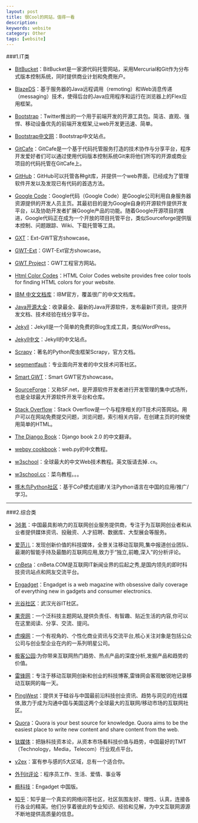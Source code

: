 ```yaml
---
layout: post
title: 很Cool的网站，值得一看
description: 
keywords: website
category: Other
tags: [website]
---
```


###1.IT类

* [BitBucket](https://bitbucket.org/)：BitBucket是一家源代码托管网站，采用Mercurial和Git作为分布式版本控制系统，同时提供商业计划和免费账户。

* [BlazeDS](http://livedocs.adobe.com/blazeds/1/blazeds_devguide/)：基于服务器的Java远程调用（remoting）和Web消息传递（messaging）技术，使得后台的Java应用程序和运行在浏览器上的Flex应用框架。

* [Bootstrap](http://getbootstrap.com/)：Twitter推出的一个用于前端开发的开源工具包。简洁、直观、强悍、移动设备优先的前端开发框架,让web开发更迅速、简单。

* [Bootstrap中文网](http://www.bootcss.com/)：Bootstrap中文站点。

* [GitCafe](https://gitcafe.com/)：GitCafe是一个基于代码托管服务打造的技术协作与分享平台，程序开发爱好者们可以通过使用代码版本控制系统Git来将他们所写的开源或商业项目的代码托管在GitCafe上。

* [GitHub](http://www.github.com)：GitHub可以托管各种git库，并提供一个web界面，已经成为了管理软件开发以及发现已有代码的首选方法。

* [Google Code](http://code.google.com/)：Google代码（Google Code）是Google公司利用自身服务器资源提供的开发人员主页。其最初目的是为Google自身的开源软件提供开发平台，以及协助开发者扩展Google产品的功能。随着Google开源项目的推进，Google代码正在成为一个开放的项目托管平台，类似Sourceforge提供版本控制、问题跟踪、Wiki、下载托管等工具。

* [GXT](http://www.sencha.com/examples/explorer-blue.html)：Ext-GWT官方showcase。

* [GWT-Ext](http://www.gwt-ext.com/demo/)：GWT-Ext官方showcase。

* [GWT Project](http://www.gwtproject.org/)：GWT工程官方网站。

<!-- more -->

* [Html Color Codes](http://html-color-codes.info/)：HTML Color Codes website provides free color tools for finding HTML colors for your website. 

* [IBM 中文文档库](https://www.ibm.com/developerworks/cn/views/global/libraryview.jsp)：IBM官方，覆盖很广的中文文档库。

* [Java开源大全](http://www.open-open.com/)：收录最全、最新的Java开源软件，发布最新IT资讯，提供开发文档、技术经验在线分享平台。

* [Jekyll](http://jekyllrb.com/)：Jekyll是一个简单的免费的Blog生成工具，类似WordPress。

* [Jekyll中文](http://jekyllcn.com/)：Jekyll的中文站点。

* [Scrapy](http://doc.scrapy.org/en/master/)：著名的Python爬虫框架Scrapy，官方文档。

* [segmentfault](http://segmentfault.com/)：专业面向开发者的中文技术问答社区。

* [Smart GWT](http://www.smartclient.com/smartgwt/showcase/)：Smart GWT官方showcase。

* [SourceForge](http://sourceforge.net/)：又称SF.net，是开源软件开发者进行开发管理的集中式场所，也是全球最大开源软件开发平台和仓库。

* [Stack Overflow](http://www.stackoverflow.com)：Stack Overflow是一个与程序相关的IT技术问答网站。用户可以在网站免费提交问题，浏览问题，索引相关内容，在创建主页的时候使用简单的HTML。

* [The Django Book](http://djangobook.py3k.cn/2.0/)：Django book 2.0 的中文翻译。

* [webpy cookbook](http://webpy.org/cookbook/index.zh-cn)：web.py的中文教程。

* [w3school](http://www.w3school.com.cn/)：全球最大的中文Web技术教程。英文版请去掉`.cn`。

* [w3school.cc](http://www.w3cschool.cc/)：菜鸟教程。。。

* [啄木鸟Python社区](http://wiki.woodpecker.org.cn/moin/)：基于CoP模式组建/关注Python语言在中国的应用/推广/学习。

-----------------------------------------

###2.综合类

* [36氪](http://www.36kr.com)：中国最具影响力的互联网创业服务提供商，专注于为互联网创业者和从业者提供媒体资讯、投融资、人才招聘、数据库、大型展会等服务。

* [爱范儿](http://www.ifanr.com)：发现创新价值的科技媒体，全景关注移动互联网,集中报道创业团队、最潮的智能手持及最酷的互联网应用,致力于“独立,前瞻,深入”的分析评论。

* [cnBeta](http://www.cnbeta.com)：cnBeta.COM是互联网IT新闻业界的后起之秀,是国内领先的即时科技资讯站点和网友交流平台。

* [Engadget](http://www.engadget.com/)：Engadget is a web magazine with obsessive daily coverage of everything new in gadgets and consumer electronics.

* [光谷社区](http://www.guanggoo.com/)：武汉光谷IT社区。

* [果壳网](http://www.guokr.com)：一个泛科技主题网站,提供负责任、有智趣、贴近生活的内容,你可以在这里阅读、分享、交流、提问。

* [虎嗅网](http://www.huxiu.com)：一个有视角的、个性化商业资讯与交流平台,核心关注对象是包括公众公司与创业型企业在内的一系列明星公司。

* [极客公园](http://www.geekpark.net/):为你带来互联网热门趋势、热点产品的深度分析,发掘产品和趋势的价值。

* [雷锋网](http://www.leiphone.com/)：专注于移动互联网创新和创业的科技博客,雷锋网会客观敏锐地记录移动互联网的每一天。

* [PingWest](http://www.pingwest.com/)：提供关于硅谷与中国最前沿科技创业资讯、趋势与洞见的在线媒体,致力于成为沟通中国与美国这两个全球最大的互联网/移动市场的互联网社区。

* [Quora](https://www.quora.com/)：Quora is your best source for knowledge. Quora aims to be the easiest place to write new content and share content from the web.

* [钛媒体](http://www.tmtpost.com)：把脉科技资本论，从资本市场看科技价值与趋势，中国最好的TMT（Technology，Media，Telecom）行业观点平台。

* [v2ex](http://v2ex.com/)：富有参与感的5大区域，总有一个适合你。

* [外刊it评论](http://www.vaikan.com/)：程序员工作、生活、爱情、事业等

* [瘾科技](http://cn.engadget.com)：Engadget 中国版。

* [知乎](http://www.zhihu.com)：知乎是一个真实的网络问答社区，社区氛围友好、理性、认真，连接各行各业的精英。他们分享着彼此的专业知识、经验和见解，为中文互联网源源不断地提供高质量的信息。


